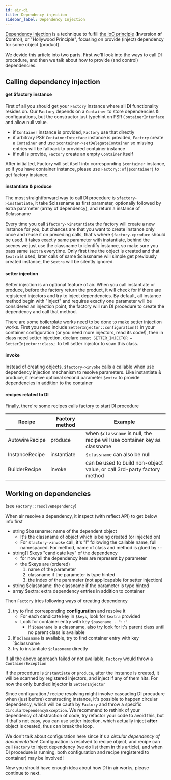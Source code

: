 ```yaml
---
id: air-di
title: Dependency injection
sidebar_label: Dependency Injection
---
```


[Dependency injection](https://en.wikipedia.org/wiki/Dependency_injection) is a technique to fulfill [the IoC principle](https://en.wikipedia.org/wiki/Inversion_of_control) (**I**nversion **o**f **C**ontrol), or "Hollywood Principle", focusing on provide (inject) dependency for some object (product).

We devide this article into two parts. First we'll look into the ways to call DI procedure, and then we talk about how to provide (and control) dependencies.

## Calling dependency injection

#### get $factory instance

First of all you should get your `Factory` instance where all DI functionality resides on. Our `Factory` depends on a `Container` to store dependencies & configurations, but the constructor just typehint on PSR `ContainerInterface` and allow null value.

+ if `Container` instance is provided, `Factory` use that directly
+ if arbitrary PSR `ContainerInterface` instance is provided, `Factory` create a `Container` and use `$container->setDelegateContainer` so missing entries will be fallback to provided container instance
+ if null is provide, `Factory` create an empty `Container` itself

After initialted, Factory will set itself into corresponding `$container` instance, so if you have container instance, please use `Factory::of($container)` to get factory instance.

#### instantiate & produce

The most straightforward way to call DI procedure is `$factory->instantiate`, it take \$classname as first parameter, optionally followed by extra parameter (array of dependency), and return a instance of  \$classname

Every time you call `$factory->instantiate` the factory will create a new instance for you, but chances are that you want to create instance only once and reuse it on preceding calls, that's where `$factory->produce` should be used. It takes exactly same parameter with instantiate, behind the scenes we just use the classname to identify instance, so make sure you pass same `$extra` everytime. Only first time the object is created and that `$extra` is used, later calls of same \$classname will simple get previously created instance, the `$extra` will be silently ignored.

#### setter injection

Setter injection is an optional feature of air. When you call instantiate or produce, before the factory return the product, it will check for if there are registered injectors and try to inject dependencies. By default, all instance method begin with "inject" and requires exactly one parameter will be considered an injection point, the factory will run DI procedure to create the dependency and call that method.

There are some boilerplate works need to be done to make setter injection works. First you need include `SetterInjector::configuration()` in your container configuration (or you need more injectors, read its code!), then in class need setter injection, declare `const SETTER_INJECTOR = SetterInjector::class; `to tell setter injector to scan this class.

#### invoke

Instead of creating objects, `$factory->invoke` calls a callable when use dependency injection mechanism to resolve parameters. Like instantiate & produce, it receive optional second parameter `$extra` to provide dependencies in addition to the container

#### recipes related to DI

Finally, there're some recipes calls factory to start DI procedure

| Recipe         | Factory method | Example                                                      |
| -------------- | -------------- | ------------------------------------------------------------ |
| AutowireRecipe | produce        | when `$classname` is null, the recipe will use container key as classname |
| InstanceRecipe | instantiate    | `$classname` can also be null                                |
| BuilderRecipe  | invoke         | can be used to build non-object value, or call 3rd-party factory method |

## Working on dependencies

(see `Factory::resolveDependency`)

When air resolve a dependency, it inspect (with reflect API) to get below info first

+ string $basename: name of the dependent object
  + It's the classname of object which is being created (or injected on)
  + For `$factory->invoke` call, it's "!" following the callable name, full namespaced. For method, name of class and method is glued by `::`
+ string[] $keys "candicate key" of the dependency
  + for now all the dependency item are represent by parameter
  + the $keys are (ordered)
    1. name of the parameter
    2. classname if the parameter is type hinted
    3. the index of the parameter (not applicapable for setter injection)
+ string $classname: the classname if the parameter is type hinted 
+ array $extra: extra dependency entries in addition to container

Then `Factory` tries following ways of creating dependency

1. try to find corresponding **configuration** and resolve it
   + For each candicate key in `$keys`, look for `$extra` provided
   + Look for container entry with key `$basename . "::"` 
     + if `$basename` is a classname, also try look for it's parent class until no parent class is available
2. if `$classname` is available, try to find container entry with key `$classname
3. try to instantiate `$classname` directly

If all the above approach failed or not available, `Factory` would throw a `ContainerException`

If the procedure is `instantiate` or `produce`, after the instance is created, it will be scanned by registered injectors, and inject if any of them hits. For now the only bundled injector is `SetterInjector`

Since configuration / recipe resolving might involve cascading DI procudure when (just before) constructing instance, it's possible to happen circular dependency, which will be cauth by `Factory` and throw a specific `CircularDependencyException`. We recommend to rethink of your dependency of abstraction of code, try refactor your code to avoid this, but if that's not easy, you can use setter injection, which actually inject **after** object is created, thus can break the loop.

We don't talk about configuration here since it's a *circular dependency of documentation*! Configuration is resolved to recipe object, and recipe can call `Factory` to inject dependency (we do list them in this article), and when DI procedure is running, both configuration and recipe (registered to container) may be involved!

Now you should have enough idea about how DI in air works, please continue to next.
